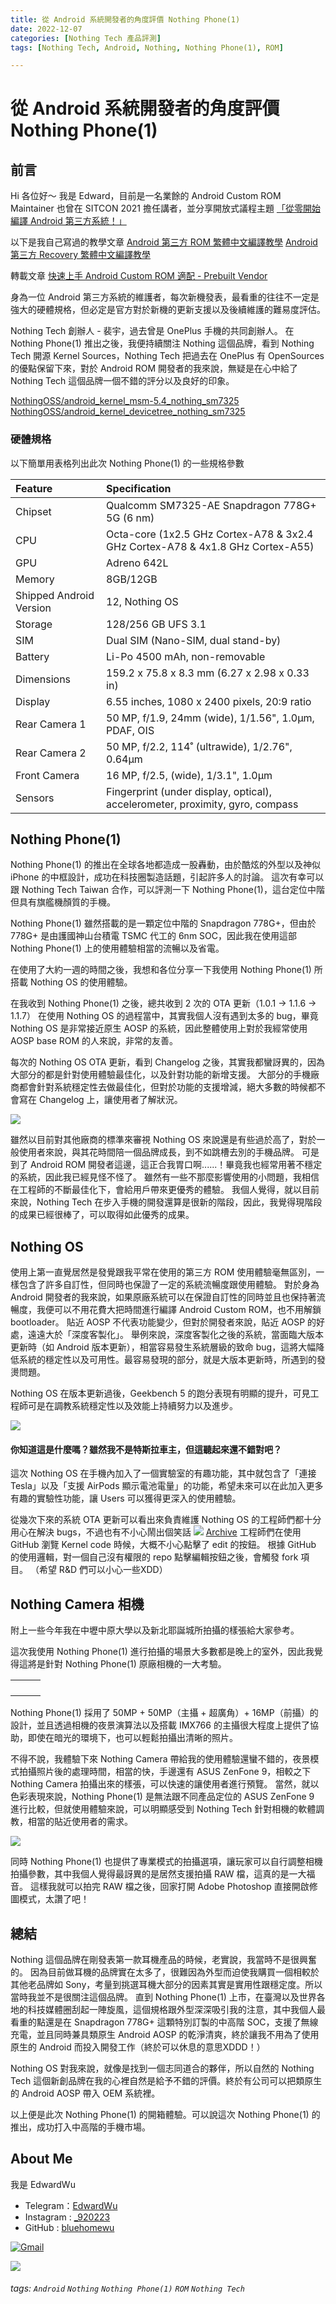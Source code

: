 ```yaml
---
title: 從 Android 系統開發者的角度評價 Nothing Phone(1)
date: 2022-12-07
categories: [Nothing Tech 產品評測]
tags: [Nothing Tech, Android, Nothing, Nothing Phone(1), ROM]

---
```


# 從 Android 系統開發者的角度評價 Nothing Phone(1)


前言
---

Hi 各位好～
我是 Edward，目前是一名業餘的 Android Custom ROM Maintainer
也曾在 SITCON 2021 擔任講者，並分享開放式議程主題 [「從零開始編譯 Android 第三方系統！」](https://sitcon.org/2021/agenda/1c9e74cd-aeeb-4e63-8ec4-af33eff16e7d)

以下是我自己寫過的教學文章
[Android 第三方 ROM 繁體中文編譯教學](https://hackmd.io/@EdwardWu/CompileAndroidCustomROM)
[Android 第三方 Recovery 繁體中文編譯教學](https://hackmd.io/@EdwardWu/CompileARecovery)

轉載文章
[快速上手 Android Custom ROM 適配 - Prebuilt Vendor](https://hackmd.io/@EdwardWu/Prebuilt-bringup)

身為一位 Android 第三方系統的維護者，每次新機發表，最看重的往往不一定是強大的硬體規格，但必定是官方對於新機的更新支援以及後續維護的難易度評估。

Nothing Tech 創辦人 - 裴宇，過去曾是 OnePlus 手機的共同創辦人。
在 Nothing Phone(1) 推出之後，我便持續關注 Nothing 這個品牌，看到 Nothing Tech 開源 Kernel Sources，Nothing Tech 把過去在 OnePlus 有 OpenSources 的優點保留下來，對於 Android ROM 開發者的我來說，無疑是在心中給了 Nothing Tech 這個品牌一個不錯的評分以及良好的印象。

[NothingOSS/android_kernel_msm-5.4_nothing_sm7325](https://github.com/NothingOSS/android_kernel_msm-5.4_nothing_sm7325)
[NothingOSS/android_kernel_devicetree_nothing_sm7325](https://github.com/NothingOSS/android_kernel_devicetree_nothing_sm7325)

### 硬體規格

以下簡單用表格列出此次 Nothing Phone(1) 的一些規格參數

| Feature                 | Specification                                                                  |
|:----------------------- |:------------------------------------------------------------------------------ |
| Chipset                 | Qualcomm SM7325-AE Snapdragon 778G+ 5G (6 nm)                                  |
| CPU                     | Octa-core (1x2.5 GHz Cortex-A78 & 3x2.4 GHz Cortex-A78 & 4x1.8 GHz Cortex-A55) |
| GPU                     | Adreno 642L                                                                    |
| Memory                  | 8GB/12GB                                                                       |
| Shipped Android Version | 12, Nothing OS                                                                 |
| Storage                 | 128/256 GB UFS 3.1                                                             |
| SIM                     | Dual SIM (Nano-SIM, dual stand-by)                                             |
| Battery                 | Li-Po 4500 mAh, non-removable                                                  |
| Dimensions              | 159.2 x 75.8 x 8.3 mm (6.27 x 2.98 x 0.33 in)                                  |
| Display                 | 6.55 inches, 1080 x 2400 pixels, 20:9 ratio                                    |
| Rear Camera 1           | 50 MP, f/1.9, 24mm (wide), 1/1.56", 1.0µm, PDAF, OIS                           |
| Rear Camera 2           | 50 MP, f/2.2, 114˚ (ultrawide), 1/2.76", 0.64µm                                |
| Front Camera            | 16 MP, f/2.5, (wide), 1/3.1", 1.0µm                                            |
| Sensors                 | Fingerprint (under display, optical), accelerometer, proximity, gyro, compass  |


Nothing Phone(1)
---

Nothing Phone(1) 的推出在全球各地都造成一股轟動，由於酷炫的外型以及神似 iPhone 的中框設計，成功在科技圈製造話題，引起許多人的討論。
這次有幸可以跟 Nothing Tech Taiwan 合作，可以評測一下 Nothing Phone(1)，這台定位中階但具有旗艦機顏質的手機。

Nothing Phone(1) 雖然搭載的是一顆定位中階的 Snapdragon 778G+，但由於 778G+ 是由護國神山台積電 TSMC 代工的 6nm SOC，因此我在使用這部 Nothing Phone(1) 上的使用體驗相當的流暢以及省電。

在使用了大約一週的時間之後，我想和各位分享一下我使用 Nothing Phone(1) 所搭載 Nothing OS 的使用體驗。

在我收到 Nothing Phone(1) 之後，總共收到 2 次的 OTA 更新（1.0.1 -> 1.1.6 -> 1.1.7）
在使用 Nothing OS 的過程當中，其實我個人沒有遇到太多的 bug，畢竟 Nothing OS 是非常接近原生 AOSP 的系統，因此整體使用上對於我經常使用 AOSP base ROM 的人來說，非常的友善。

每次的 Nothing OS OTA 更新，看到 Changelog 之後，其實我都蠻訝異的，因為大部分的都是針對使用體驗最佳化，以及針對功能的新增支援。
大部分的手機廠商都會針對系統穩定性去做最佳化，但對於功能的支援增減，絕大多數的時候都不會寫在 Changelog 上，讓使用者了解狀況。

![](https://i.imgur.com/8R7HOgx.jpg)

雖然以目前對其他廠商的標準來審視 Nothing OS 來說還是有些過於高了，對於一般使用者來說，與其花時間陪一個品牌成長，到不如跳槽去別的手機品牌。
可是到了 Android ROM 開發者這邊，這正合我胃口啊......！畢竟我也經常用著不穩定的系統，因此我已經見怪不怪了。
雖然有一些不那麼影響使用的小問題，我相信在工程師的不斷最佳化下，會給用戶帶來更優秀的體驗。
我個人覺得，就以目前來說，Nothing Tech 在步入手機的開發還算是很新的階段，因此，我覺得現階段的成果已經很棒了，可以取得如此優秀的成果。


Nothing OS
---

使用上第一直覺居然是發覺跟我平常在使用的第三方 ROM 使用體驗毫無區別，一樣包含了許多自訂性，但同時也保證了一定的系統流暢度跟使用體驗。
對於身為 Android 開發者的我來說，如果原廠系統可以在保證自訂性的同時並且也保持著流暢度，我便可以不用花費大把時間進行編譯 Android Custom ROM，也不用解鎖 bootloader。
貼近 AOSP 不代表功能變少，但對於開發者來說，貼近 AOSP 的好處，遠遠大於「深度客製化」。
舉例來說，深度客製化之後的系統，當面臨大版本更新時（如 Android 版本更新），相當容易發生系統層級的致命 bug，這將大幅降低系統的穩定性以及可用性。最容易發現的部分，就是大版本更新時，所遇到的發燙問題。

Nothing OS 在版本更新過後，Geekbench 5 的跑分表現有明顯的提升，可見工程師可是在調教系統穩定性以及效能上持續努力以及進步。

![](https://i.imgur.com/emHFZ2h.png)


#### 你知道這是什麼嗎？雖然我不是特斯拉車主，但這聽起來還不錯對吧？
這次 Nothing OS 在手機內加入了一個實驗室的有趣功能，其中就包含了「連接 Tesla」以及「支援 AirPods 顯示電池電量」的功能，希望未來可以在此加入更多有趣的實驗性功能，讓 Users 可以獲得更深入的使用體驗。

從幾次下來的系統 OTA 更新可以看出來負責維護 Nothing OS 的工程師們都十分用心在解決 bugs，不過也有不小心鬧出個笑話
![](https://i.imgur.com/It7zF7p.png)
[Archive](https://web.archive.org/web/20221027104701/https://github.com/NothingOSS/android_kernel_oneplus_sm8350)
工程師們在使用 GitHub 瀏覽 Kernel code 時候，大概不小心點擊了 edit 的按鈕。
根據 GitHub 的使用邏輯，對一個自己沒有權限的 repo 點擊編輯按鈕之後，會觸發 fork 項目。
（希望 R&D 們可以小心一些XDD）

Nothing Camera 相機
---

附上一些今年我在中壢中原大學以及新北耶誕城所拍攝的樣張給大家參考。

這次我使用 Nothing Phone(1) 進行拍攝的場景大多數都是晚上的室外，因此我覺得這將是針對 Nothing Phone(1) 原廠相機的一大考驗。


<table>
  <tr>
    <td><img src="https://i.imgur.com/h42sesU.jpg" alt=""></td>
    <td><img src="https://i.imgur.com/RewrnB1.jpg" alt=""></td>
    <td><img src="https://i.imgur.com/QZlCnDp.jpg" alt=""></td>
  </tr>
  <tr>
    <td><img src="https://i.imgur.com/71svYdj.jpg" alt=""></td>
    <td><img src="https://i.imgur.com/vJGG2Cm.jpg" alt=""></td>
    <td><img src="https://i.imgur.com/AsYLEHu.jpg" alt=""></td>
  </tr>
  <tr>
    <td><img src="https://i.imgur.com/dQJZYHH.jpg" alt=""></td>
    <td><img src="https://i.imgur.com/v2isEJy.jpg" alt=""></td>
    <td><img src="https://i.imgur.com/5U3fLIw.jpg" alt=""></td>
  </tr>
  <tr>
    <td><img src="https://i.imgur.com/uufWz2M.jpg" alt=""></td>
    <td><img src="https://i.imgur.com/PZQ6rTW.jpg" alt=""></td>
    <td><img src="https://i.imgur.com/18Mi5IP.jpg" alt=""></td>
  </tr>
</table>

Nothing Phone(1) 採用了 50MP + 50MP（主攝 + 超廣角）+ 16MP（前攝）的設計，並且透過相機的夜景演算法以及搭載 IMX766 的主攝很大程度上提供了協助，即使在暗光的環境下，也可以輕鬆拍攝出清晰的照片。

不得不說，我體驗下來 Nothing Camera 帶給我的使用體驗還蠻不錯的，夜景模式拍攝照片後的處理時間，相當的快，手邊還有 ASUS ZenFone 9，相較之下 Nothing Camera 拍攝出來的樣張，可以快速的讓使用者進行預覽。
當然，就以色彩表現來說，Nothing Phone(1) 是無法跟不同產品定位的 ASUS ZenFone 9 進行比較，但就使用體驗來說，可以明顯感受到 Nothing Tech 針對相機的軟體調教，相當的貼近使用者的需求。

![](https://i.imgur.com/cGDauYm.jpg)

同時 Nothing Phone(1) 也提供了專業模式的拍攝選項，讓玩家可以自行調整相機拍攝參數，其中我個人覺得最訝異的是居然支援拍攝 RAW 檔，這真的是一大福音。
這樣我就可以拍完 RAW 檔之後，回家打開 Adobe Photoshop 直接開啟修圖模式，太讚了吧！


總結
---

Nothing 這個品牌在剛發表第一款耳機產品的時候，老實說，我當時不是很興奮的。
因為目前做耳機的品牌實在太多了，很難因為外型而迫使我購買一個相較於其他老品牌如 Sony，考量到挑選耳機大部分的因素其實是實用性跟穩定度。所以當時我並不是很關注這個品牌。
直到 Nothing Phone(1) 上市，在臺灣以及世界各地的科技媒體圈刮起一陣旋風，這個規格跟外型深深吸引我的注意，其中我個人最看重的點還是在 Snapdragon 778G+ 這顆特別訂製的中高階 SOC，支援了無線充電，並且同時兼具類原生 Android AOSP 的乾淨清爽，終於讓我不用為了使用原生的 Android 而投入開發工作（終於可以休息的意思XDDD！）

Nothing OS 對我來說，就像是找到一個志同道合的夥伴，所以自然的 Nothing Tech 這個新創品牌在我的心裡自然是給予不錯的評價。終於有公司可以把類原生的 Android AOSP 帶入 OEM 系統裡。

以上便是此次 Nothing Phone(1) 的開箱體驗。可以說這次 Nothing Phone(1) 的推出，成功打入中高階的手機市場。




About Me
---
我是 EdwardWu
- Telegram：[EdwardWu](https://t.me/edwardwu0223)
- Instagram : [_920223](https://www.instagram.com/_920223/)
- GitHub : [bluehomewu](https://github.com/bluehomewu)

<a href="mailto:bluehome.wu@gmail.com"> <img alt="Gmail" src="https://img.shields.io/badge/-Gmail-c14438?style=flat&logo=Gmail&logoColor=white" /></a>

![](https://i.imgur.com/HTWnoGl.png)





###### tags: `Android` `Nothing` `Nothing Phone(1)` `ROM` `Nothing Tech`